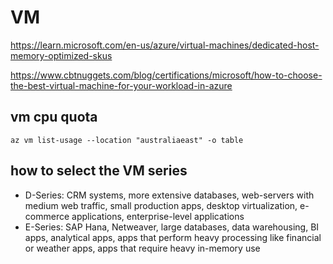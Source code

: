 # VM
https://learn.microsoft.com/en-us/azure/virtual-machines/dedicated-host-memory-optimized-skus

https://www.cbtnuggets.com/blog/certifications/microsoft/how-to-choose-the-best-virtual-machine-for-your-workload-in-azure

## vm cpu quota
```
az vm list-usage --location "australiaeast" -o table
```

## how to select the VM series
- D-Series: CRM systems, more extensive databases, web-servers with medium web traffic, small production apps, desktop virtualization, e-commerce applications, enterprise-level applications
- E-Series: SAP Hana, Netweaver, large databases, data warehousing, BI apps, analytical apps, apps that perform heavy processing like financial or weather apps, apps that require heavy in-memory use
